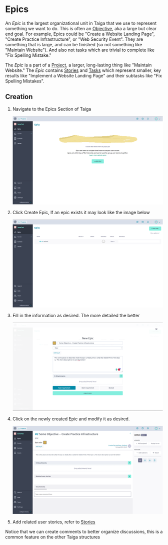 # Epics
An *Epic* is the largest organizational unit in Taiga that we use to represent something we want to do. This is often an [Objective](https://www.atlassian.com/agile/agile-at-scale/okr#:~:text=Objectives%3A%20are%20memorable%2C%20qualitative%20descriptions%20of%20what%20you%20want%20to%20achieve.%20Objectives%20should%20be%20short%2C%20inspirational%2C%20and%20engaging.%20An%20objective%20should%20motivate%20and%20challenge%20the%20team.), aka a large but clear end goal.  For example, Epics could be "Create a Website Landing Page", "Create Practice Infrastructure", or "Web Security Event". They are something that is large, and can be finished (so not something like "Maintain Website"). And also not tasks which are trivial to complete like "Fix Spelling Mistake."

The *Epic* is a part of a [Project](./Project.md), a larger, long-lasting thing like "Maintain Website." The *Epic* contains [Stories](./Stories.md) and [Tasks](./Tasks.md) which represent smaller, key results like "Implement a Website Landing Page" and their subtasks like "Fix Spelling Mistakes".  

## Creation
1. Navigate to the Epics Section of Taiga 

    <img src="Images/E1.png" width=800>

2. Click Create Epic, If an epic exists it may look like the image below 

    <img src="Images/E2.png" width=800>

3. Fill in the information as desired. The more detailed the better 

    <img src="Images/E3.png" width=800>

4. Click on the newly created Epic and modify it as desired.

    <img src="Images/E4.png" width=800>

5. Add related user stories, refer to [Stories](./Stories.md)

Notice that we can create comments to better organize discussions, this is a common feature on the other Taiga structures 
